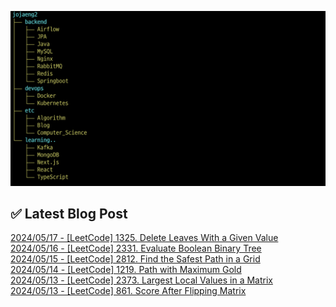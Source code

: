 ![image](./image/231205.png)

## ✅ Latest Blog Post

[2024/05/17 - [LeetCode] 1325. Delete Leaves With a Given Value](http://blog.naver.com/ds4ouj/223450182976?fromRss=true&trackingCode=rss) <br/>
[2024/05/16 - [LeetCode] 2331. Evaluate Boolean Binary Tree](http://blog.naver.com/ds4ouj/223448970007?fromRss=true&trackingCode=rss) <br/>
[2024/05/15 - [LeetCode] 2812. Find the Safest Path in a Grid](http://blog.naver.com/ds4ouj/223447304095?fromRss=true&trackingCode=rss) <br/>
[2024/05/14 - [LeetCode] 1219. Path with Maximum Gold](http://blog.naver.com/ds4ouj/223446773488?fromRss=true&trackingCode=rss) <br/>
[2024/05/13 - [LeetCode] 2373. Largest Local Values in a Matrix](http://blog.naver.com/ds4ouj/223446028075?fromRss=true&trackingCode=rss) <br/>
[2024/05/13 - [LeetCode] 861. Score After Flipping Matrix](http://blog.naver.com/ds4ouj/223445752496?fromRss=true&trackingCode=rss) <br/>
